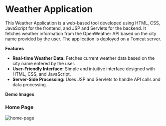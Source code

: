 # Weather Application
This Weather Application is a web-based tool developed using HTML, CSS, JavaScript for the frontend, and JSP and Servlets for the backend. It fetches weather information from the OpenWeather API based on the city name provided by the user. The application is deployed on a Tomcat server.

**Features**

* **Real-time Weather Data:** Fetches current weather data based on the city name entered by the user.
* **User-Friendly Interface:** Simple and intuitive interface designed with HTML, CSS, and JavaScript.
* **Server-Side Processing:** Uses JSP and Servlets to handle API calls and data processing.

**Demo Images**

### Home Page


![home-page](https://github.com/user-attachments/assets/197c0524-79a3-412b-a396-9666b53af8a2)



